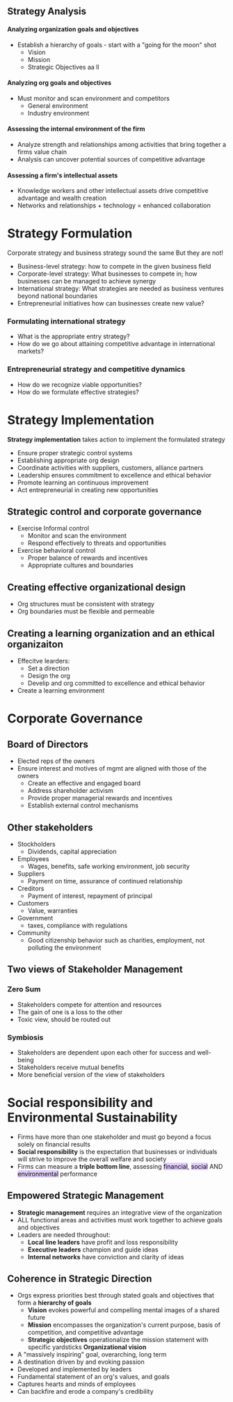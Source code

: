 ## Strategy Analysis
#### Analyzing organization goals and objectives
- Establish a hierarchy of goals - start with a "going for the moon" shot
	- Vision
	- Mission
	- Strategic Objectives aa ll
#### Analyzing org goals and objectives
- Must monitor and scan environment and competitors
	- General environment
	- Industry environment
#### Assessing the internal environment of the firm
- Analyze strength and relationships among activities that bring together a firms value chain
- Analysis can uncover potential sources of competitive advantage
#### Assessing a firm's intellectual assets
- Knowledge workers and other intellectual assets drive competitive advantage and wealth creation
- Networks and relationships + technology = enhanced collaboration

# Strategy Formulation
Corporate strategy and business strategy sound the same
But they are not!
- Business-level strategy: how to compete in the given business field
- Corporate-level strategy: What businesses to compete in; how businesses can be managed to achieve synergy
- International strategy: What strategies are needed as business ventures beyond national boundaries
- Entrepreneurial initiatives how can businesses create new value?
### Formulating international strategy
- What is the appropriate entry strategy?
- How do we go about attaining competitive advantage in international markets?
### Entrepreneurial strategy and competitive dynamics
- How do we recognize viable opportunities?
- How do we formulate effective strategies?

# Strategy Implementation
**Strategy implementation** takes action to implement the formulated strategy
- Ensure proper strategic control systems
- Establishing appropriate org design
- Coordinate activities with suppliers, customers, alliance partners
- Leadership ensures commitment to excellence and ethical behavior
- Promote learning an continuous improvement
- Act entrepreneurial in creating new opportunities
## Strategic control and corporate governance
- Exercise Informal control
	- Monitor and scan the environment
	- Respond effectively to threats and opportunities
- Exercise behavioral control
	- Proper balance of rewards and incentives
	- Appropriate cultures and boundaries
## Creating effective organizational design
- Org structures must be consistent with strategy
- Org boundaries must be flexible and permeable
## Creating a learning organization and an ethical organizaiton
- Effecitve learders:
	- Set a direction
	- Design the org
	- Develip and org committed to excellence and ethical behavior
- Create a learning environment

# Corporate Governance
## Board of Directors
- Elected reps of the owners
- Ensure interest and motives of mgmt are aligned with those of the owners
	- Create an effective and engaged board
	- Address shareholder activism
	- Provide proper managerial rewards and incentives
	- Establish external control mechanisms
## Other stakeholders
- Stockholders
	- Dividends, capital appreciation
- Employees
	- Wages, benefits, safe working environment, job security
- Suppliers
	- Payment on time, assurance of continued relationship
- Creditors
	- Payment of interest, repayment of principal
- Customers
	- Value, warranties
- Government
	- taxes, compliance with regulations
- Community
	- Good citizenship behavior such as charities, employment, not polluting the environment

## Two views of Stakeholder Management
### Zero Sum
- Stakeholders compete for attention and resources
- The gain of one is a loss to the other
- Toxic view, should be routed out
### Symbiosis
- Stakeholders are dependent upon each other for success and well-being
- Stakeholders receive mutual benefits
- More beneficial version of the view of stakeholders

# Social responsibility and Environmental Sustainability
- Firms have more than one stakeholder and must go beyond a focus solely on financial results
- **Social responsibility** is the expectation that businesses or individuals will strive to improve the overall welfare and society
- Firms can measure a **triple bottom line**, assessing <mark style="background: #D2B3FFA6;">financial</mark>, <mark style="background: #D2B3FFA6;">social</mark> AND <mark style="background: #D2B3FFA6;">environmental</mark> performance
## Empowered Strategic Management
- **Strategic management** requires an integrative view of the organization
- ALL functional areas and activities must work together to achieve goals and objectives
- Leaders are needed throughout:
	- **Local line leaders** have profit and loss responsibility
	- **Executive leaders** champion and guide ideas
	- **Internal networks** have conviction and clarity of ideas
## Coherence in Strategic Direction
- Orgs express priorities best through stated goals and objectives that form a **hierarchy of goals**
	- **Vision** evokes powerful and compelling mental images of a shared future
	- **Mission** encompasses the organization's current purpose, basis of competition, and competitive advantage
	- **Strategic objectives** operationalize the mission statement with specific yardsticks
**Organizational vision**
- A "massively inspiring" goal, overarching, long term
- A destination driven by and evoking passion
- Developed and implemented by leaders
- Fundamental statement of an org's values, and goals
- Captures hearts and minds of employees
- Can backfire and erode a company's credibility
